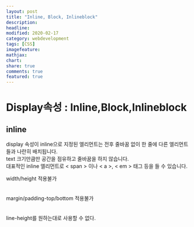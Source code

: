 ```yaml
---
layout: post
title: "Inline, Block, Inlineblock"
description:
headline:
modified: 2020-02-17
category: webdevelopment
tags: [CSS]
imagefeature:
mathjax:
chart:
share: true
comments: true
featured: true
---
```


# Display속성 : Inline,Block,Inlineblock

## inline

display 속성이 inline으로 지정된 엘리먼트는 전후 줄바꿈 없이 한 줄에 다른 엘리먼트들과 나란히 배치됩니다.  
text 크기만큼만 공간을 점유하고 줄바꿈을 하지 않습니다.  
대표적인 inline 엘리먼트로 <span class="orage"> < span > </span>이나 <span class="orage">< a ></span>, <span class="orage">< em ></span> 태그 등을 들 수 있습니다.

<span class="blackbox">width/height 적용불가</span>  
<br>  
<span class="blackbox">margin/padding-top/bottom 적용불가</span>  
<br>  
<span class="blackbox">line-height를 원하는대로 사용할 수 없다.</span>
